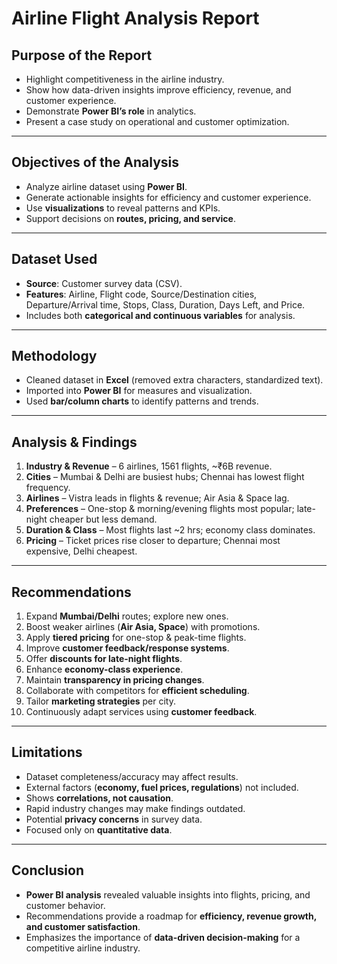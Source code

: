 # Airline Flight Analysis Report  

## Purpose of the Report  
- Highlight competitiveness in the airline industry.  
- Show how data-driven insights improve efficiency, revenue, and customer experience.  
- Demonstrate **Power BI’s role** in analytics.  
- Present a case study on operational and customer optimization.  

---

## Objectives of the Analysis  
- Analyze airline dataset using **Power BI**.  
- Generate actionable insights for efficiency and customer experience.  
- Use **visualizations** to reveal patterns and KPIs.  
- Support decisions on **routes, pricing, and service**.  

---

## Dataset Used  
- **Source**: Customer survey data (CSV).  
- **Features**: Airline, Flight code, Source/Destination cities, Departure/Arrival time, Stops, Class, Duration, Days Left, and Price.  
- Includes both **categorical and continuous variables** for analysis.  

---

## Methodology  
- Cleaned dataset in **Excel** (removed extra characters, standardized text).  
- Imported into **Power BI** for measures and visualization.  
- Used **bar/column charts** to identify patterns and trends.  

---

## Analysis & Findings  

1. **Industry & Revenue** – 6 airlines, 1561 flights, ~₹6B revenue.  
2. **Cities** – Mumbai & Delhi are busiest hubs; Chennai has lowest flight frequency.  
3. **Airlines** – Vistra leads in flights & revenue; Air Asia & Space lag.  
4. **Preferences** – One-stop & morning/evening flights most popular; late-night cheaper but less demand.  
5. **Duration & Class** – Most flights last ~2 hrs; economy class dominates.  
6. **Pricing** – Ticket prices rise closer to departure; Chennai most expensive, Delhi cheapest.  

---

## Recommendations  

1. Expand **Mumbai/Delhi** routes; explore new ones.  
2. Boost weaker airlines (**Air Asia, Space**) with promotions.  
3. Apply **tiered pricing** for one-stop & peak-time flights.  
4. Improve **customer feedback/response systems**.  
5. Offer **discounts for late-night flights**.  
6. Enhance **economy-class experience**.  
7. Maintain **transparency in pricing changes**.  
8. Collaborate with competitors for **efficient scheduling**.  
9. Tailor **marketing strategies** per city.  
10. Continuously adapt services using **customer feedback**.  

---

## Limitations  
- Dataset completeness/accuracy may affect results.  
- External factors (**economy, fuel prices, regulations**) not included.  
- Shows **correlations, not causation**.  
- Rapid industry changes may make findings outdated.  
- Potential **privacy concerns** in survey data.  
- Focused only on **quantitative data**.  

---

## Conclusion  
- **Power BI analysis** revealed valuable insights into flights, pricing, and customer behavior.  
- Recommendations provide a roadmap for **efficiency, revenue growth, and customer satisfaction**.  
- Emphasizes the importance of **data-driven decision-making** for a competitive airline industry.  
